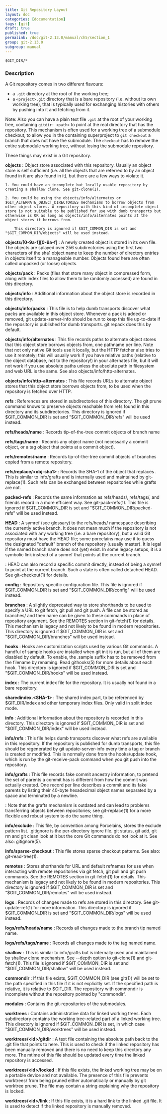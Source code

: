 ```yaml
---
title: Git Repository Layout
layout: doc
categories: [documentation]
tags: [git]
draft: true
published: true
permalink: /doc/git-2.13.0/manual/ch5/section_1
group: git-2.13.0
subgroup: manual
---
```


~~~
$GIT_DIR/*
~~~

### Description

A Git repository comes in two different flavours:

* a `.git` directory at the root of the working tree;
* a `<project>.git` directory that is a bare repository (i.e. without its own working tree), that is typically used for exchanging histories with others by pushing into it and fetching from it.

Note: Also you can have a plain text file `.git` at the root of your working tree, containing `gitdir: <path>` to point at the real directory that has the repository. This mechanism is often used for a working tree of a submodule checkout, to allow you in the containing superproject to `git checkout` a branch that does not have the submodule. The `checkout` has to remove the entire submodule working tree, without losing the submodule repository.

These things may exist in a Git repository.

__objects__
: Object store associated with this repository. Usually an object store is self sufficient (i.e. all the objects that are referred to by an object found in it are also found in it), but there are a few ways to violate it.

    1. You could have an incomplete but locally usable repository by creating a shallow clone. See git-clone(1).

    2. You could be using the objects/info/alternates or $GIT_ALTERNATE_OBJECT_DIRECTORIES mechanisms to borrow objects from other object stores. A repository with this kind of incomplete object store is not suitable to be published for use with dumb transports but otherwise is OK as long as objects/info/alternates points at the object stores it borrows from.

        This directory is ignored if $GIT_COMMON_DIR is set and "$GIT_COMMON_DIR/objects" will be used instead.

__objects/[0-9a-f][0-9a-f]__
: A newly created object is stored in its own file. The objects are splayed over 256 subdirectories using the first two characters of the sha1 object name to keep the number of directory entries in objects itself to a manageable number. Objects found here are often called unpacked (or loose) objects.

__objects/pack__
: Packs (files that store many object in compressed form, along with index files to allow them to be randomly accessed) are found in this directory.

__objects/info__
: Additional information about the object store is recorded in this directory.

__objects/info/packs__
: This file is to help dumb transports discover what packs are available in this object store. Whenever a pack is added or removed, git update-server-info should be run to keep this file up-to-date if the repository is published for dumb transports. git repack does this by default.

__objects/info/alternates__
: This file records paths to alternate object stores that this object store borrows objects from, one pathname per line. Note that not only native Git tools use it locally, but the HTTP fetcher also tries to use it remotely; this will usually work if you have relative paths (relative to the object database, not to the repository!) in your alternates file, but it will not work if you use absolute paths unless the absolute path in filesystem and web URL is the same. See also objects/info/http-alternates.

__objects/info/http-alternates__
: This file records URLs to alternate object stores that this object store borrows objects from, to be used when the repository is fetched over HTTP.

__refs__
: References are stored in subdirectories of this directory. The git prune command knows to preserve objects reachable from refs found in this directory and its subdirectories. This directory is ignored if $GIT_COMMON_DIR is set and "$GIT_COMMON_DIR/refs" will be used instead.

__refs/heads/name__
: Records tip-of-the-tree commit objects of branch name

__refs/tags/name__
: Records any object name (not necessarily a commit object, or a tag object that points at a commit object).

__refs/remotes/name__
: Records tip-of-the-tree commit objects of branches copied from a remote repository.

__refs/replace/\<obj-sha1\>__
: Records the SHA-1 of the object that replaces <obj-sha1>. This is similar to info/grafts and is internally used and maintained by git-replace(1). Such refs can be exchanged between repositories while grafts are not.

__packed-refs__
: Records the same information as refs/heads/, refs/tags/, and friends record in a more efficient way. See git-pack-refs(1). This file is ignored if $GIT_COMMON_DIR is set and "$GIT_COMMON_DIR/packed-refs" will be used instead.

__HEAD__
: A symref (see glossary) to the refs/heads/ namespace describing the currently active branch. It does not mean much if the repository is not associated with any working tree (i.e. a bare repository), but a valid Git repository must have the HEAD file; some porcelains may use it to guess the designated "default" branch of the repository (usually master). It is legal if the named branch name does not (yet) exist. In some legacy setups, it is a symbolic link instead of a symref that points at the current branch.

: HEAD can also record a specific commit directly, instead of being a symref to point at the current branch. Such a state is often called detached HEAD. See git-checkout(1) for details.

__config__
: Repository specific configuration file. This file is ignored if $GIT_COMMON_DIR is set and "$GIT_COMMON_DIR/config" will be used instead.

__branches__
: A slightly deprecated way to store shorthands to be used to specify a URL to git fetch, git pull and git push. A file can be stored as branches/<name> and then name can be given to these commands in place of repository argument. See the REMOTES section in git-fetch(1) for details. This mechanism is legacy and not likely to be found in modern repositories. This directory is ignored if $GIT_COMMON_DIR is set and "$GIT_COMMON_DIR/branches" will be used instead.

__hooks__
: Hooks are customization scripts used by various Git commands. A handful of sample hooks are installed when git init is run, but all of them are disabled by default. To enable, the .sample suffix has to be removed from the filename by renaming. Read githooks(5) for more details about each hook. This directory is ignored if $GIT_COMMON_DIR is set and "$GIT_COMMON_DIR/hooks" will be used instead.

__index__
: The current index file for the repository. It is usually not found in a bare repository.

__sharedindex.\<SHA-1\>__
: The shared index part, to be referenced by $GIT_DIR/index and other temporary index files. Only valid in split index mode.

__info__
: Additional information about the repository is recorded in this directory. This directory is ignored if $GIT_COMMON_DIR is set and "$GIT_COMMON_DIR/index" will be used instead.

__info/refs__
: This file helps dumb transports discover what refs are available in this repository. If the repository is published for dumb transports, this file should be regenerated by git update-server-info every time a tag or branch is created or modified. This is normally done from the hooks/update hook, which is run by the git-receive-pack command when you git push into the repository.

__info/grafts__
: This file records fake commit ancestry information, to pretend the set of parents a commit has is different from how the commit was actually created. One record per line describes a commit and its fake parents by listing their 40-byte hexadecimal object names separated by a space and terminated by a newline.

: Note that the grafts mechanism is outdated and can lead to problems transferring objects between repositories; see git-replace(1) for a more flexible and robust system to do the same thing.

__info/exclude__
: This file, by convention among Porcelains, stores the exclude pattern list. .gitignore is the per-directory ignore file. git status, git add, git rm and git clean look at it but the core Git commands do not look at it. See also: gitignore(5).

__info/sparse-checkout__
: This file stores sparse checkout patterns. See also: git-read-tree(1).

__remotes__
: Stores shorthands for URL and default refnames for use when interacting with remote repositories via git fetch, git pull and git push commands. See the REMOTES section in git-fetch(1) for details. This mechanism is legacy and not likely to be found in modern repositories. This directory is ignored if $GIT_COMMON_DIR is set and "$GIT_COMMON_DIR/remotes" will be used instead.

__logs__
: Records of changes made to refs are stored in this directory. See git-update-ref(1) for more information. This directory is ignored if $GIT_COMMON_DIR is set and "$GIT_COMMON_DIR/logs" will be used instead.

__logs/refs/heads/name__
: Records all changes made to the branch tip named name.

__logs/refs/tags/name__
: Records all changes made to the tag named name.

__shallow__
: This is similar to info/grafts but is internally used and maintained by shallow clone mechanism. See --depth option to git-clone(1) and git-fetch(1). This file is ignored if $GIT_COMMON_DIR is set and "$GIT_COMMON_DIR/shallow" will be used instead.

__commondir__
: If this file exists, $GIT_COMMON_DIR (see git(1)) will be set to the path specified in this file if it is not explicitly set. If the specified path is relative, it is relative to $GIT_DIR. The repository with commondir is incomplete without the repository pointed by "commondir".

__modules__
: Contains the git-repositories of the submodules.

__worktrees__
: Contains administrative data for linked working trees. Each subdirectory contains the working tree-related part of a linked working tree. This directory is ignored if $GIT_COMMON_DIR is set, in which case "$GIT_COMMON_DIR/worktrees" will be used instead.

__worktrees/\<id\>/gitdir__
: A text file containing the absolute path back to the .git file that points to here. This is used to check if the linked repository has been manually removed and there is no need to keep this directory any more. The mtime of this file should be updated every time the linked repository is accessed.

__worktrees/\<id\>/locked__
: If this file exists, the linked working tree may be on a portable device and not available. The presence of this file prevents worktrees/<id> from being pruned either automatically or manually by git worktree prune. The file may contain a string explaining why the repository is locked.

__worktrees/\<id\>/link__
: If this file exists, it is a hard link to the linked .git file. It is used to detect if the linked repository is manually removed.
